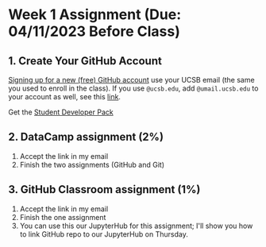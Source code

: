 # Week 1 Assignment (Due: 04/11/2023 Before Class)

## 1. Create Your GitHub Account

[Signing up for a new (free) GitHub account](https://docs.github.com/en/get-started/signing-up-for-github/signing-up-for-a-new-github-account) use your UCSB email (the same you used to enroll in the class). If you use `@ucsb.edu`, add `@umail.ucsb.edu` to your account as well, see this [link](https://docs.github.com/en/account-and-profile/setting-up-and-managing-your-personal-account-on-github/managing-email-preferences/adding-an-email-address-to-your-github-account).

Get the [Student Developer Pack](https://education.github.com/pack)

## 2. DataCamp assignment (2%)

1. Accept the link in my email
2. Finish the two assignments (GitHub and Git) 

## 3. GitHub Classroom assignment (1%)

1. Accept the link in my email
2. Finish the one assignment 
3. You can use this our JupyterHub for this assignment; I'll show you how to link GitHub repo to our JupyterHub on Thursday.
